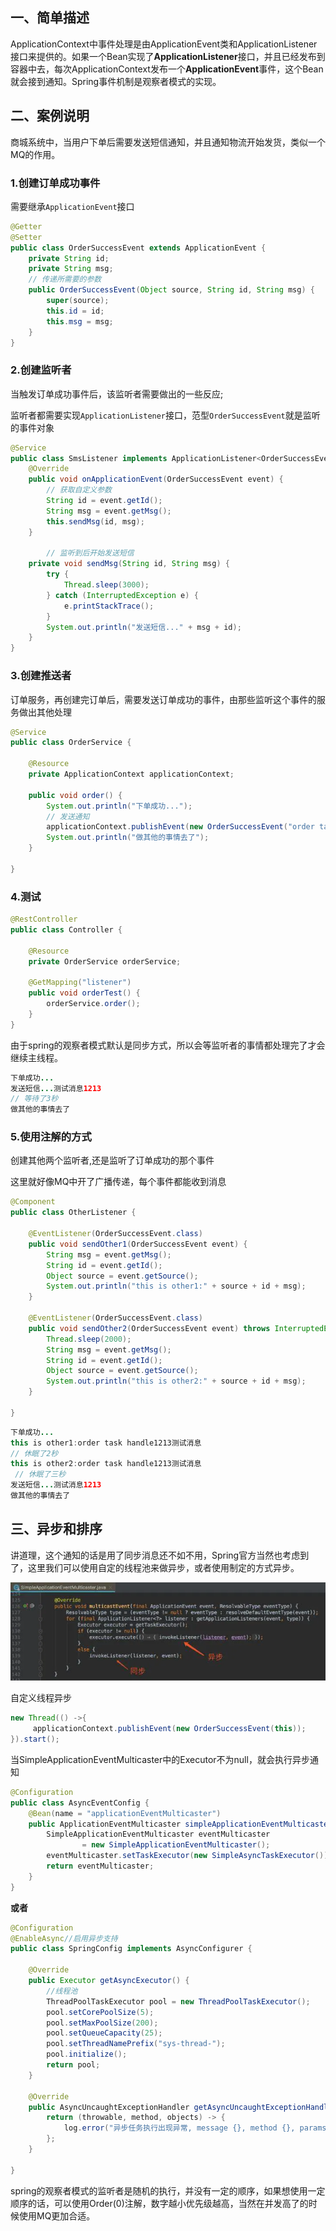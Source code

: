 ## 一、简单描述

ApplicationContext中事件处理是由ApplicationEvent类和ApplicationListener接口来提供的。如果一个Bean实现了**ApplicationListener**接口，并且已经发布到容器中去，每次ApplicationContext发布一个**ApplicationEvent**事件，这个Bean就会接到通知。Spring事件机制是观察者模式的实现。

## 二、案例说明

商城系统中，当用户下单后需要发送短信通知，并且通知物流开始发货，类似一个MQ的作用。

### 1.创建订单成功事件

需要继承`ApplicationEvent`接口

```java
@Getter
@Setter
public class OrderSuccessEvent extends ApplicationEvent {
    private String id;
    private String msg;
  	// 传递所需要的参数
    public OrderSuccessEvent(Object source, String id, String msg) {
        super(source);
        this.id = id;
        this.msg = msg;
    }
}
```

### 2.创建监听者

当触发订单成功事件后，该监听者需要做出的一些反应;

监听者都需要实现`ApplicationListener`接口，范型`OrderSuccessEvent`就是监听的事件对象

```java
@Service
public class SmsListener implements ApplicationListener<OrderSuccessEvent> {
    @Override
    public void onApplicationEvent(OrderSuccessEvent event) {
      	// 获取自定义参数
        String id = event.getId();
        String msg = event.getMsg();
        this.sendMsg(id, msg);
    }
  
 		// 监听到后开始发送短信 
    private void sendMsg(String id, String msg) {
        try {
            Thread.sleep(3000);
        } catch (InterruptedException e) {
            e.printStackTrace();
        }
        System.out.println("发送短信..." + msg + id);
    }
}
```

### 3.创建推送者

订单服务，再创建完订单后，需要发送订单成功的事件，由那些监听这个事件的服务做出其他处理

```java
@Service
public class OrderService {

    @Resource
    private ApplicationContext applicationContext;

    public void order() {
        System.out.println("下单成功...");
        // 发送通知
        applicationContext.publishEvent(new OrderSuccessEvent("order task handle","1213","测试消息"));
        System.out.println("做其他的事情去了");
    }

}
```

### 4.测试

```java
@RestController
public class Controller {

    @Resource
    private OrderService orderService;

    @GetMapping("listener")
    public void orderTest() {
        orderService.order();
    }
}
```

由于spring的观察者模式默认是同步方式，所以会等监听者的事情都处理完了才会继续主线程。

```java
下单成功...
发送短信...测试消息1213
// 等待了3秒
做其他的事情去了
```

### 5.使用注解的方式

创建其他两个监听者,还是监听了订单成功的那个事件

这里就好像MQ中开了广播传递，每个事件都能收到消息

```java
@Component
public class OtherListener {

    @EventListener(OrderSuccessEvent.class)
    public void sendOther1(OrderSuccessEvent event) {
        String msg = event.getMsg();
        String id = event.getId();
        Object source = event.getSource();
        System.out.println("this is other1:" + source + id + msg);
    }

    @EventListener(OrderSuccessEvent.class)
    public void sendOther2(OrderSuccessEvent event) throws InterruptedException{
      	Thread.sleep(2000);
        String msg = event.getMsg();
        String id = event.getId();
        Object source = event.getSource();
        System.out.println("this is other2:" + source + id + msg);
    }

}
```

```java
下单成功...
this is other1:order task handle1213测试消息
// 休眠了2秒
this is other2:order task handle1213测试消息
 // 休眠了三秒
发送短信...测试消息1213
做其他的事情去了
```

## 三、异步和排序

讲道理，这个通知的话是用了同步消息还不如不用，Spring官方当然也考虑到了，这里我们可以使用自定的线程池来做异步，或者使用制定的方式异步。

![img](../../../assets/img/listener-05.png)

自定义线程异步

```java
new Thread(() ->{
     applicationContext.publishEvent(new OrderSuccessEvent(this));
}).start();
```

当SimpleApplicationEventMulticaster中的Executor不为null，就会执行异步通知

```java
@Configuration
public class AsyncEventConfig {
    @Bean(name = "applicationEventMulticaster")
    public ApplicationEventMulticaster simpleApplicationEventMulticaster() {
        SimpleApplicationEventMulticaster eventMulticaster
                = new SimpleApplicationEventMulticaster();
        eventMulticaster.setTaskExecutor(new SimpleAsyncTaskExecutor());
        return eventMulticaster;
    }
}

```

**或者**

```java
@Configuration
@EnableAsync//启用异步支持
public class SpringConfig implements AsyncConfigurer {
 
    @Override
    public Executor getAsyncExecutor() {
        //线程池
        ThreadPoolTaskExecutor pool = new ThreadPoolTaskExecutor();
        pool.setCorePoolSize(5);
        pool.setMaxPoolSize(200);
        pool.setQueueCapacity(25);
        pool.setThreadNamePrefix("sys-thread-");
        pool.initialize();
        return pool;
    }
 
    @Override
    public AsyncUncaughtExceptionHandler getAsyncUncaughtExceptionHandler() {
        return (throwable, method, objects) -> {
            log.error("异步任务执行出现异常, message {}, method {}, params {}", throwable, method, objects);
        };
    }
 
}
```



spring的观察者模式的监听者是随机的执行，并没有一定的顺序，如果想使用一定顺序的话，可以使用Order(0)注解，数字越小优先级越高，当然在并发高了的时候使用MQ更加合适。